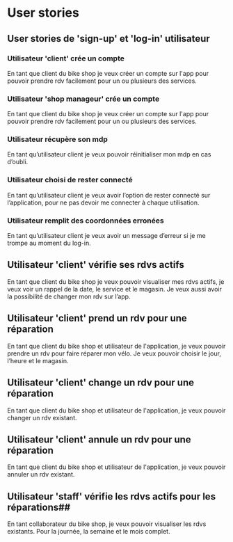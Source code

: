 # User stories #

## User stories de 'sign-up' et 'log-in' utilisateur ##

### Utilisateur 'client' crée un compte ###

En tant que client du bike shop je veux créer un compte sur l'app pour pouvoir prendre rdv facilement pour un ou plusieurs des services. 

### Utilisateur 'shop manageur' crée un compte ###

En tant que client du bike shop je veux créer un compte sur l'app pour pouvoir prendre rdv facilement pour un ou plusieurs des services. 

### Utilisateur récupère son mdp ### 

En tant qu’utilisateur client je veux pouvoir réinitialiser mon mdp en cas d’oubli.  

### Utilisateur choisi de rester connecté ### 

En tant qu’utilisateur client je veux avoir l’option de rester connecté sur l’application, pour ne pas devoir me connecter à chaque utilisation. 

### Utilisateur remplit des coordonnées erronées ### 

En tant qu’utilisateur client je veux avoir un message d’erreur si je me trompe au moment du log-in.



## Utilisateur 'client' vérifie ses rdvs actifs  ##

En tant que client du bike shop je veux pouvoir visualiser mes rdvs actifs, je veux voir un rappel de la date, le service et le magasin. Je veux aussi avoir la possibilité de changer mon rdv sur l’app. 

## Utilisateur 'client' prend un rdv pour une réparation ## 

En tant que client du bike shop et utilisateur de l'application, je veux pouvoir prendre un rdv pour faire réparer mon vélo. Je veux pouvoir choisir le jour, l’heure et le magasin.  

## Utilisateur 'client' change un rdv pour une réparation ## 

En tant que client du bike shop et utilisateur de l'application, je veux pouvoir changer un rdv existant.  

## Utilisateur 'client' annule un rdv pour une réparation ## 

En tant que client du bike shop et utilisateur de l'application, je veux pouvoir annuler un rdv existant.  

## Utilisateur 'staff' vérifie les rdvs actifs pour les réparations## 

En tant collaborateur du bike shop, je veux pouvoir visualiser les rdvs existants.  Pour la journée, la semaine et le mois complet.  
